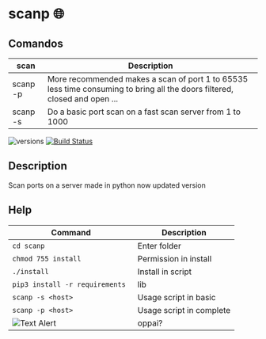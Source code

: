 # scanp 🌐


## Comandos

| scan | Description |
| --- | --- | 
| scanp -p | More recommended makes a scan of port 1 to 65535 less time consuming to bring all the doors filtered, closed and open ... |
| scanp -s | Do a basic port scan on a fast scan server from 1 to 1000|

![versions](https://img.shields.io/pypi/pyversions/pybadges.svg)
[![Build Status](https://travis-ci.org/dwyl/esta.svg?branch=master)](https://travis-ci.org/dwyl/esta)

## Description
Scan ports on a server
made in python now updated version


## Help
| Command | Description |
| --- | --- |
| ```cd scanp```|Enter folder|
| ```chmod 755 install```| Permission in install|
| ```./install```| Install in script|
| ```pip3 install -r requirements ```|lib|
| ```scanp -s <host>``` | Usage script in basic|
| ```scanp -p <host> ```| Usage script in complete |  
![Text Alert](https://media.giphy.com/media/d2ZegRpJmRhe3EXK/giphy.gif)| oppai?
